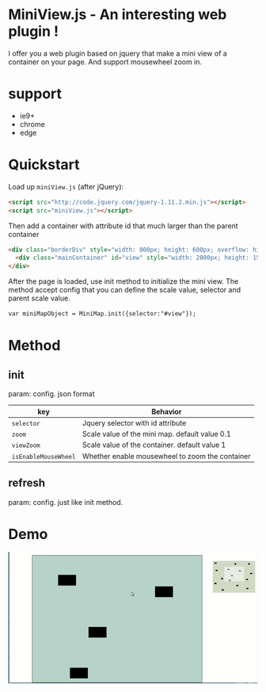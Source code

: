 # MiniView.js - An interesting web plugin !

I offer you a web plugin based on jquery that make a mini view of a container on your page. And support mousewheel zoom in.

# support

* ie9+
* chrome
* edge

# Quickstart

Load up `miniView.js` (after jQuery):

```html
<script src="http://code.jquery.com/jquery-1.11.2.min.js"></script>
<script src="miniView.js"></script>
```

Then add a container with attribute id that much larger than the parent container

```html
<div class="borderDiv" style="width: 800px; height: 600px; overflow: hidden; border: 1px solid;">
  <div class="mainContainer" id="view" style="width: 2000px; height: 1500px; background-color: #bad6cb"></div>
</div>
```

After the page is loaded, use init method to initialize the mini view. The method accept config that you can define the scale value, selector and parent scale value.

```html
var miniMapObject = MiniMap.init({selector:"#view"});
```

# Method

## init

  param: config. json format
  
  key                  | Behavior
-----------------------|-----------------------------------------------------------------
`selector`             | Jquery selector with id attribute
`zoom`                 | Scale value of the mini map. default value 0.1
`viewZoom`             | Scale value of the container. default value 1
`isEnableMouseWheel`   | Whether enable mousewheel to zoom the container

## refresh

  param: config. just like init method.

# Demo

![image](https://github.com/zhdonghd/images/blob/master/demo.gif)

